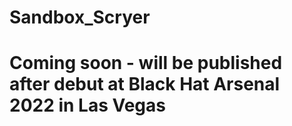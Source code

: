 # Sandbox_Scryer
#
# Coming soon - will be published after debut at Black Hat Arsenal 2022 in Las Vegas
#
#
